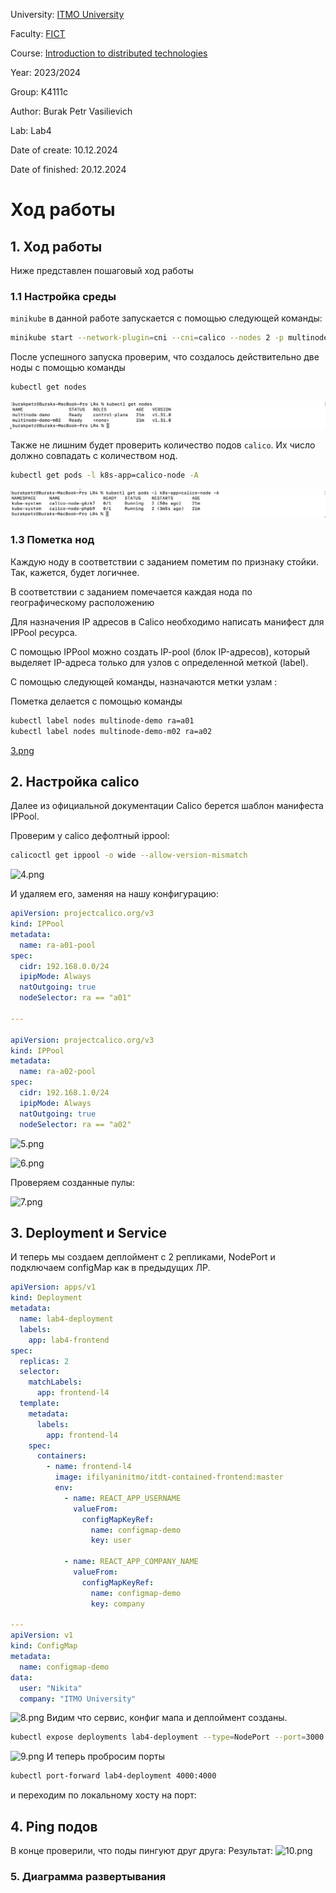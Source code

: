 University: [ITMO University](https://itmo.ru/ru/)

Faculty: [FICT](https://fict.itmo.ru)

Course: [Introduction to distributed technologies](https://github.com/itmo-ict-faculty/introduction-to-distributed-technologies)

Year: 2023/2024

Group: K4111c

Author: Burak Petr Vasilievich

Lab: Lab4

Date of create: 10.12.2024

Date of finished: 20.12.2024

# Ход работы
## 1. Ход работы
Ниже представлен пошаговый ход работы

### 1.1 Настройка среды
`minikube` в данной работе запускается с помощью следующей команды:
```bash
minikube start --network-plugin=cni --cni=calico --nodes 2 -p multinode-demo
```

После успешного запуска проверим, что создалось действительно две ноды с помощью команды
```bash
kubectl get nodes
```
![1.png](https://github.com/gtnh48965/2024_2025-introduction_to_distributed_technologies-k4111c-burak_p_v/blob/main/LR4/image/getNodes.png)

Также не лишним будет проверить количество подов `calico`.
Их число должно совпадать с количеством нод.
```bash
kubectl get pods -l k8s-app=calico-node -A
```
![2.png](https://github.com/gtnh48965/2024_2025-introduction_to_distributed_technologies-k4111c-burak_p_v/blob/main/LR4/image/k8s-app=calico-node.png)

### 1.3 Пометка нод

Каждую ноду в соответствии с заданием пометим по признаку стойки. Так, кажется, будет логичнее.

В соответствии с заданием помечается каждая нода по географическому расположению

Для назначения IP адресов в Calico необходимо написать манифест для IPPool ресурса.

С помощью IPPool можно создать IP-pool (блок IP-адресов), который выделяет IP-адреса только для узлов с определенной меткой (label).

С помощью следующей команды, назначаются метки узлам :

Пометка делается с помощью команды
```bash
kubectl label nodes multinode-demo ra=a01
kubectl label nodes multinode-demo-m02 ra=a02
```
[3.png](https://github.com/gtnh48965/2024_2025-introduction_to_distributed_technologies-k4111c-burak_p_v/blob/main/LR4/image/kubectlLabel.png)

## 2. Настройка calico
Далее из официальной документации Calico берется шаблон манифеста IPPool.

Проверим у calico дефолтный ippool:
```bash
calicoctl get ippool -o wide --allow-version-mismatch
```
![4.png](mismatch.png)

И удаляем его, заменяя на нашу конфигурацию:
```yaml
apiVersion: projectcalico.org/v3
kind: IPPool
metadata:
  name: ra-a01-pool
spec:
  cidr: 192.168.0.0/24
  ipipMode: Always
  natOutgoing: true
  nodeSelector: ra == "a01"

---

apiVersion: projectcalico.org/v3
kind: IPPool
metadata:
  name: ra-a02-pool
spec:
  cidr: 192.168.1.0/24
  ipipMode: Always
  natOutgoing: true
  nodeSelector: ra == "a02"
```

![5.png](deleteIppools.png)

![6.png](applyIppool.png)

Проверяем созданные пулы:

![7.png](getIppool.png)

## 3. Deployment и Service

И теперь мы создаем деплоймент с 2 репликами, NodePort и подключаем configMap как в предыдущих ЛР.
```yaml
apiVersion: apps/v1
kind: Deployment
metadata:
  name: lab4-deployment
  labels:
    app: lab4-frontend
spec:
  replicas: 2
  selector:
    matchLabels:
      app: frontend-l4
  template:
    metadata:
      labels:
        app: frontend-l4
    spec:
      containers:
        - name: frontend-l4
          image: ifilyaninitmo/itdt-contained-frontend:master
          env:
            - name: REACT_APP_USERNAME
              valueFrom:
                configMapKeyRef:
                  name: configmap-demo
                  key: user

            - name: REACT_APP_COMPANY_NAME
              valueFrom:
                configMapKeyRef:
                  name: configmap-demo
                  key: company

---
apiVersion: v1
kind: ConfigMap
metadata:
  name: configmap-demo
data:
  user: "Nikita"
  company: "ITMO University"
```


![8.png](applyManifest.png)
Видим что сервис, конфиг мапа и деплоймент созданы.

```bash
kubectl expose deployments lab4-deployment --type=NodePort --port=3000
```

![9.png](kubectlExpose.png)
И теперь пробросим порты
```bash
kubectl port-forward lab4-deployment 4000:4000
```
и переходим по локальному хосту на порт:

## 4. Ping подов
В конце проверили, что поды пингуют друг друга:
Результат:
![10.png](ping.png)

### 5. Диаграмма развертывания
![]()



